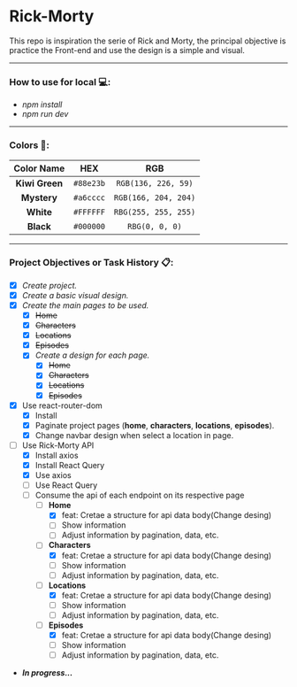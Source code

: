 # Rick-Morty
This repo is inspiration the serie of Rick and Morty, the principal objective is practice the Front-end and use the design is a simple and visual.

---

### How to use for local 💻:

- _npm install_
- _npm run dev_

---

### Colors 🎨:

| Color Name | HEX | RGB |
|     :---:      |     :---:      |     :---:      |
| **Kiwi Green** | `#88e23b` | `RGB(136, 226, 59)` |
| **Mystery** | `#a6cccc` | `RGB(166, 204, 204)` |
| **White** | `#FFFFFF` |`RBG(255, 255, 255)` |
| **Black** | `#000000` | `RBG(0, 0, 0)` |

---

### Project Objectives or Task History 📋:

- [x] _Create project._
- [x] _Create a basic visual design._
- [x] _Create the main pages to be used._
    - [x] ~~Home~~
    - [x] ~~Characters~~
    - [x] ~~Locations~~
    - [x] ~~Episodes~~
    - [x] _Create a design for each page._
        - [x] ~~Home~~
        - [x] ~~Characters~~
        - [x] ~~Locations~~
        - [x] ~~Episodes~~
- [x] Use react-router-dom
    - [x] Install
    - [x] Paginate project pages (**home**, **characters**, **locations**, **episodes**).
    - [x] Change navbar design when select a location in page.
- [ ] Use Rick-Morty API
    - [x] Install axios
    - [x] Install React Query
    - [x] Use axios
    - [ ] Use React Query
    - [ ] Consume the api of each endpoint on its respective page
        - [ ] **Home**
            - [x] feat: Cretae a structure for api data body(Change desing)
            - [ ] Show information
            - [ ] Adjust information by pagination, data, etc.
        - [ ] **Characters**
            - [x] feat: Cretae a structure for api data body(Change desing)
            - [ ] Show information
            - [ ] Adjust information by pagination, data, etc.
        - [ ] **Locations**
            - [x] feat: Cretae a structure for api data body(Change desing)
            - [ ] Show information
            - [ ] Adjust information by pagination, data, etc.
        - [ ] **Episodes**
            - [x] feat: Cretae a structure for api data body(Change desing)
            - [ ] Show information
            - [ ] Adjust information by pagination, data, etc.

- ***In progress...***